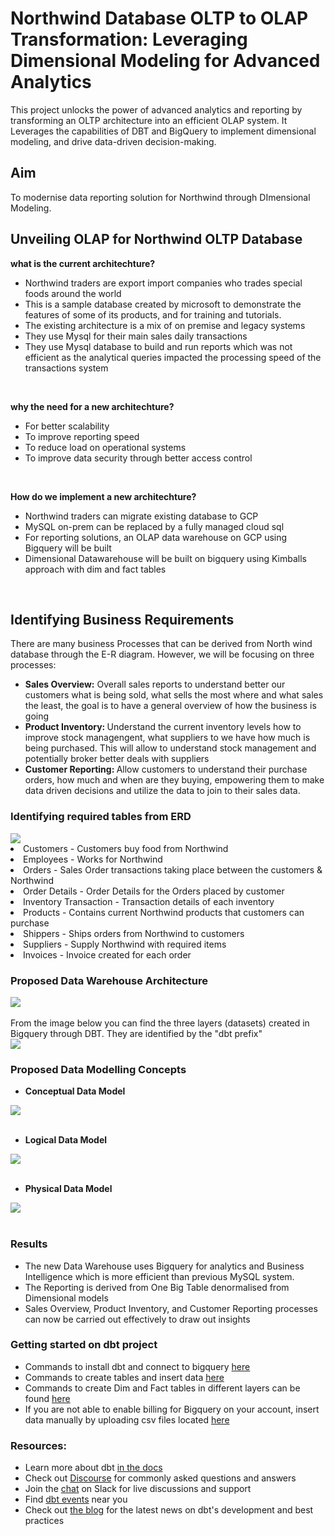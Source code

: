# Northwind Database OLTP to OLAP Transformation: Leveraging Dimensional Modeling for Advanced Analytics
This project unlocks the power of advanced analytics and reporting by transforming an OLTP architecture into an efficient OLAP system. It Leverages the capabilities of DBT and BigQuery to implement dimensional modeling, and drive data-driven decision-making.

## Aim
To modernise data reporting solution for Northwind through DImensional Modeling.


## Unveiling OLAP for Northwind OLTP Database
<b>what is the current architechture?</b>

- Northwind traders are export import companies who trades special foods around the world
- This is a sample database created by microsoft to demonstrate the features of some of its products, and for training and tutorials.
- The existing architecture is a mix of on premise and legacy systems
- They use Mysql for their main sales daily transactions
- They use Mysql database to build and run reports which was not efficient as the analytical queries impacted the processing speed of the transactions system
<br>

<b>why the need for a new architechture?</b>

- For better scalability
- To improve reporting speed
- To reduce load on operational systems
- To improve data security through better access control
<br>

<b>How do we implement a new architechture?</b>

- Northwind traders can migrate existing database to GCP
- MySQL on-prem can be replaced by a fully managed cloud sql
- For reporting solutions, an OLAP data warehouse on GCP using Bigquery will be built
- Dimensional Datawarehouse will be built on bigquery using Kimballs approach with dim and fact tables
<br>



## Identifying Business Requirements
There are many business Processes that can be derived from North wind database through the E-R diagram. However, we will be focusing on three processes:
- <b>Sales Overview:</b> Overall sales reports to understand better our customers what is being sold, what sells the most where and what sales the least, the goal is to have a general overview of how the business is going
- <b>Product Inventory: </b>
Understand the current inventory levels how to improve stock managengent, what suppliers to we have how much is being purchased. This will allow to understand stock management and potentially broker better deals with suppliers
- <b>Customer Reporting: </b>
Allow customers to understand their purchase orders, how much and when are they buying, empowering them to make data driven decisions and utilize the data to join to their sales data.

### Identifying required tables from ERD
<img src="readme_images/northwind-oltp-erd.png">
<br>
<li>Customers - Customers buy food from Northwind</li>
<li>Employees - Works for Northwind</li>
<li>Orders - Sales Order transactions taking place between the customers & Northwind</li>
<li>Order Details - Order Details for the Orders placed by customer</li>
<li>Inventory Transaction - Transaction details of each inventory</li>
<li>Products - Contains current Northwind products that customers can purchase</li>
<li>Shippers - Ships orders from Northwind to customers</li>
<li>Suppliers - Supply Northwind with required items</li>
<li>Invoices - Invoice created for each order</li>



### Proposed Data Warehouse Architecture
<img src="readme_images/architecture.png">
<br><br>
From the image below you can find the three layers (datasets) created in Bigquery through DBT. They are identified by the "dbt prefix"
<br>
<img src="readme_images/layers.png">


### Proposed Data Modelling Concepts
- <b>Conceptual Data Model</b>
<img src="readme_images/conceptual_model.png">
<br><br>

- <b>Logical Data Model</b>
<img src="readme_images/logical_model.png">
<br><br>

- <b>Physical Data Model</b>
<img src="readme_images/physical_model.png">
<br><br>


### Results
- The new Data Warehouse uses Bigquery for analytics and Business Intelligence which is more efficient than previous MySQL system.
- The Reporting is derived from One Big Table denormalised from Dimensional models
- Sales Overview, Product Inventory, and Customer Reporting processes can now be carried out effectively to draw out insights


### Getting started on dbt project
- Commands to install dbt and connect to bigquery <a href="https://github.com/priye-1/OLAP_Dimensional_Modeling_for_Advanced_Analytics/blob/master/sql_bash_commands/dbt_bash_setup.sh">here</a>
- Commands to create tables and insert data <a href="https://github.com/priye-1/OLAP_Dimensional_Modeling_for_Advanced_Analytics/tree/master/sql_bash_commands/bigquery_tables_setup">here</a>
- Commands to create Dim and Fact tables in different layers can be found <a href="https://github.com/priye-1/OLAP_Dimensional_Modeling_for_Advanced_Analytics/tree/master/models">here</a>
- If you are not able to enable billing for Bigquery on your account, insert data manually by uploading csv files located <a href="">here</a>



### Resources:
- Learn more about dbt [in the docs](https://docs.getdbt.com/docs/introduction)
- Check out [Discourse](https://discourse.getdbt.com/) for commonly asked questions and answers
- Join the [chat](https://community.getdbt.com/) on Slack for live discussions and support
- Find [dbt events](https://events.getdbt.com) near you
- Check out [the blog](https://blog.getdbt.com/) for the latest news on dbt's development and best practices
